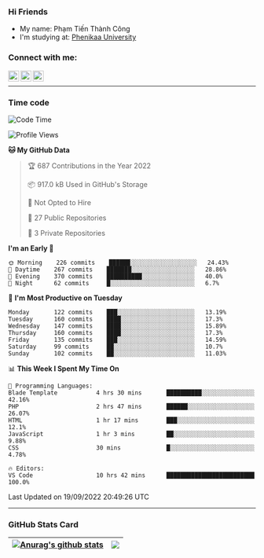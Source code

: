 ### Hi Friends

- My name: Phạm Tiến Thành Công
- I'm studying at: [Phenikaa University]


### Connect with me:
[<img align="left" alt="PhamTienThanhCong | Facebook" width="22px" src="https://upload.wikimedia.org/wikipedia/commons/thumb/1/16/Facebook-icon-1.png/640px-Facebook-icon-1.png" />][facebook]
[<img align="left" alt="PhamTienThanhCong | Zalo" width="22px" src="https://www.anphatpc.com.vn/template/anphat_2020v2/images/icon-zalo.jpg" />][zalo]
[<img align="left" alt="PhamTienThanhCong | LinkedIn" width="22px" src="https://cdn3.iconfinder.com/data/icons/inficons/512/linkedin.png" />][linkedin]

<br />

---

### Time code

<!--START_SECTION:waka-->
![Code Time](http://img.shields.io/badge/Code%20Time-560%20hrs%201%20min-blue)

![Profile Views](http://img.shields.io/badge/Profile%20Views-19-blue)

**🐱 My GitHub Data** 

> 🏆 687 Contributions in the Year 2022
 > 
> 📦 917.0 kB Used in GitHub's Storage 
 > 
> 🚫 Not Opted to Hire
 > 
> 📜 27 Public Repositories 
 > 
> 🔑 3 Private Repositories  
 > 
**I'm an Early 🐤** 

```text
🌞 Morning    226 commits    ██████░░░░░░░░░░░░░░░░░░░   24.43% 
🌆 Daytime    267 commits    ███████░░░░░░░░░░░░░░░░░░   28.86% 
🌃 Evening    370 commits    ██████████░░░░░░░░░░░░░░░   40.0% 
🌙 Night      62 commits     █░░░░░░░░░░░░░░░░░░░░░░░░   6.7%

```
📅 **I'm Most Productive on Tuesday** 

```text
Monday       122 commits    ███░░░░░░░░░░░░░░░░░░░░░░   13.19% 
Tuesday      160 commits    ████░░░░░░░░░░░░░░░░░░░░░   17.3% 
Wednesday    147 commits    ████░░░░░░░░░░░░░░░░░░░░░   15.89% 
Thursday     160 commits    ████░░░░░░░░░░░░░░░░░░░░░   17.3% 
Friday       135 commits    ███░░░░░░░░░░░░░░░░░░░░░░   14.59% 
Saturday     99 commits     ██░░░░░░░░░░░░░░░░░░░░░░░   10.7% 
Sunday       102 commits    ██░░░░░░░░░░░░░░░░░░░░░░░   11.03%

```


📊 **This Week I Spent My Time On** 

```text
💬 Programming Languages: 
Blade Template           4 hrs 30 mins       ██████████░░░░░░░░░░░░░░░   42.16% 
PHP                      2 hrs 47 mins       ██████░░░░░░░░░░░░░░░░░░░   26.07% 
HTML                     1 hr 17 mins        ███░░░░░░░░░░░░░░░░░░░░░░   12.1% 
JavaScript               1 hr 3 mins         ██░░░░░░░░░░░░░░░░░░░░░░░   9.88% 
CSS                      30 mins             █░░░░░░░░░░░░░░░░░░░░░░░░   4.78%

🔥 Editors: 
VS Code                  10 hrs 42 mins      █████████████████████████   100.0%

```


 Last Updated on 19/09/2022 20:49:26 UTC
<!--END_SECTION:waka-->

---

### GitHub Stats Card

| <a href="https://github.com/phamtienthanhcong"><img align="center" src="https://github-readme-stats.vercel.app/api?username=PhamTienThanhCong&show_icons=true&include_all_commits=true&theme=buefy&hide_border=true&theme=ocean_dark" alt="Anurag's github stats" /></a> | <a href="https://github.com/phamtienthanhcong"><img align="center" src="https://github-readme-stats.vercel.app/api/top-langs/?username=PhamTienThanhCong&layout=compact&theme=buefy&hide_border=true&theme=ocean_dark" /></a> |
| ------------- | ------------- |

[Phenikaa University]: https://phenikaa-uni.edu.vn/vi
[facebook]: https://www.facebook.com/phamtienthanhcong
[linkedin]: https://linkedin.com/in/phamtienthanhcong
[zalo]: https://zalo.me/0396396332
[tiktok]: https://www.tiktok.com/@phamtienthanhcong
[web]: https://github.com/PhamTienThanhCong/web_dev
[min project]: https://github.com/PhamTienThanhCong/Project-Of-Web
[c and cpp]: https://github.com/PhamTienThanhCong/Code_C_and_Cpro
[python]: https://github.com/PhamTienThanhCong/Python_beginer
